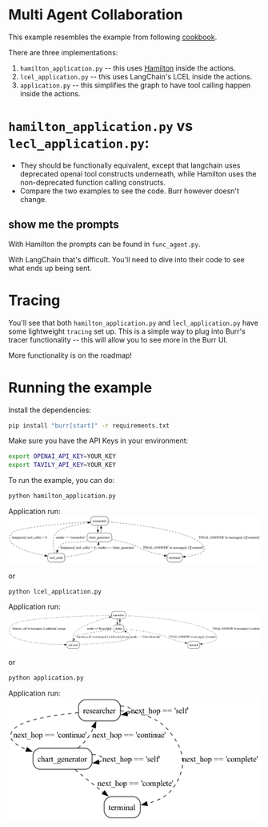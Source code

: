 # Multi Agent Collaboration

This example resembles the example from following [cookbook](https://github.com/langchain-ai/langgraph/blob/main/examples/multi_agent/multi-agent-collaboration.ipynb).

There are three implementations:

1. `hamilton_application.py` -- this uses [Hamilton](https://github.com/dagworks-inc/hamilton) inside the actions.
2. `lcel_application.py` -- this uses LangChain's LCEL inside the actions.
3. `application.py` -- this simplifies the graph to have tool calling happen inside the actions.

# `hamilton_application.py` vs `lecl_application.py`:

- They should be functionally equivalent, except that langchain uses deprecated
openai tool constructs underneath, while Hamilton uses the non-deprecated function calling
constructs.
- Compare the two examples to see the code. Burr however doesn't change.

## show me the prompts
With Hamilton the prompts can be found in `func_agent.py`.

With LangChain that's difficult. You'll need to dive into their code to see what ends up being sent.

# Tracing
You'll see that both `hamilton_application.py` and `lecl_application.py`
have some lightweight `tracing` set up. This is a simple way to plug into Burr's
tracer functionality -- this will allow you to see more in the Burr UI.

More functionality is on the roadmap!

# Running the example

Install the dependencies:

```bash
pip install "burr[start]" -r requirements.txt
```

Make sure you have the API Keys in your environment:

```bash
export OPENAI_API_KEY=YOUR_KEY
export TAVILY_API_KEY=YOUR_KEY
```


To run the example, you can do:

```bash
python hamilton_application.py
```
Application run:
![hamilton image](hamilton-multi-agent-v2.png)

or
```bash
python lcel_application.py
```
Application run:
![lcel image](lcel-multi-agent.png)

or
```bash
python application.py
```
Application run:
![simpler hamilton image](hamilton-multi-agent.png)
